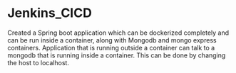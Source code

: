 # Jenkins_CICD

Created a Spring boot application which can be dockerized completely and can be run inside a container, along with Mongodb and mongo express containers. 
Application that is running outside a container can talk to a mongodb that is running inside a container. This can be done by changing the host to localhost.
